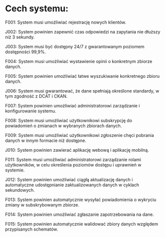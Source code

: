 # Cech systemu:

F001: System musi umożliwiać rejestrację nowych klientów.

J002: System powinien zapewnić czas odpowiedzi na zapytania nie dłuższy niż 3 sekundy.

J003: System musi być dostępny 24/7 z gwarantowanym poziomem dostępności 99,9%. 

F004: System musi umożliwiać wystawienie opinii o konkretnym zbiorze danych.

F005: System powinien umożliwiać łatwe wyszukiwanie konkretnego zbioru danych.

J006: System musi gwarantować, że dane spełniają określone standardy, w tym zgodność z DCAT i CKAN.

F007: System powinien umożliwiać administratorowi zarządzanie i konfigurowanie systemu.

F008: System musi umożliwiać użytkownikowi subskrypcję do powiadomień o zmianach w wybranych zbiorach danych.

F009: System musi umożliwiać użytkownikowi zgłoszenie chęci pobrania danych w innym formacie niż dostępne.

J010: System powinien zawierać aplikację webową i aplikację mobilną.

F011: System musi umożliwiać administratorowi zarządzanie rolami użytkowników, w celu określenia poziomów dostępu i uprawnień w systemie.

J012: System powinien umożliwiać ciągłą aktualizację danych i automatyczne udostępnianie zaktualizowanych danych w cyklach sekundowych.

F013: System powinien automatycznie wysyłać powiadomienia o wykryciu zmiany w subskrybowanym zbiorze.

F014: System powinien umożliwiać zgłaszanie zapotrzebowania na dane.

F015: System powinien automatycznie walidować zbiory danych względem przypisanych schematów.

